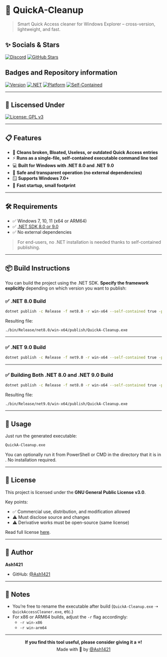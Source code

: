 # 🧹 QuickA-Cleanup

> Smart Quick Access cleaner for Windows Explorer – cross-version, lightweight, and fast.

## ✨ Socials & Stars

[![Discord](https://img.shields.io/badge/Discord-7289DA?style=for-the-badge&logo=discord&logoColor=white)](https://discord.gg/xc4D33wBmA)
[![GitHub Stars](https://img.shields.io/github/stars/Ash1421/QuickA-Cleanup?style=for-the-badge&color=gold)](https://github.com/Ash1421/QuickA-Cleanup)

## Badges and Repository information

[![Version](https://img.shields.io/badge/version-v1.2.1-blue?style=for-the-badge)](https://github.com/Ash1421/QuickA-Cleanup/releases/tag/v1.2.1)
[![.NET](https://img.shields.io/badge/Built%20With-.NET%208/9-512BD4?style=for-the-badge&logo=dotnet)](https://dotnet.microsoft.com/)
[![Platform](https://img.shields.io/badge/Platform-Windows%20Only-blue?style=for-the-badge&logo=windows)](https://learn.microsoft.com/en-us/windows/)
[![Self-Contained](https://img.shields.io/badge/Deployment-Self--Contained-purple?style=for-the-badge)](#-deployment)

---

## 📜 Liscensed Under

[![License: GPL v3](https://img.shields.io/badge/License-GPL%20v3-gold.svg?style=for-the-badge)](https://www.gnu.org/licenses/gpl-3.0)

---

## 📋 Features

- 🧠 **Cleans broken, Bloated, Useless, or outdated Quick Access entries**
- ⚡ **Runs as a single-file, self-contained executable command line tool**
- 💻 **Built for Windows with .NET 8.0 and .NET 9.0**
- 🔐 **Safe and transparent operation (no external dependencies)**
- 🪟 **Supports Windows 7.0+**
- 🚀 **Fast startup, small footprint**

---

## 🛠️ Requirements

- ✅ Windows 7, 10, 11 (x64 or ARM64)
- ✅ [.NET SDK 8.0 or 9.0](https://dotnet.microsoft.com/en-us/download)
- ✅ No external dependencies

> For end-users, no .NET installation is needed thanks to self-contained publishing.

---

## 📦 Build Instructions

You can build the project using the .NET SDK. **Specify the framework explicitly** depending on which version you want to publish:

### ✅ .NET 8.0 Build

```bash
dotnet publish -c Release -f net8.0 -r win-x64 --self-contained true -p:PublishSingleFile=true -p:PublishTrimmed=true
```

Resulting file:

```
./bin/Release/net8.0/win-x64/publish/QuickA-Cleanup.exe
```

---

### ✅ .NET 9.0 Build

```bash
dotnet publish -c Release -f net9.0 -r win-x64 --self-contained true -p:PublishSingleFile=true -p:PublishTrimmed=true
```

---

### ✅ Building Both .NET 8.0 and .NET 9.0 Build

```bash
dotnet publish -c Release -f net8.0 -r win-x64 --self-contained true -p:PublishSingleFile=true -p:PublishTrimmed=true && dotnet publish -c Release -f net9.0 -r win-x64 --self-contained true -p:PublishSingleFile=true -p:PublishTrimmed=true
```

Resulting file:

```
./bin/Release/net9.0/win-x64/publish/QuickA-Cleanup.exe
```

---

## 🚀 Usage

Just run the generated executable:

```bash
QuickA-Cleanup.exe
```

You can optionally run it from PowerShell or CMD in the directory that it is in . No installation required.

---

## 📄 License

This project is licensed under the **GNU General Public License v3.0**.

Key points:

- ✅ Commercial use, distribution, and modification allowed
- ⚠️ Must disclose source and changes
- ⚠️ Derivative works must be open-source (same license)

Read full license [here](https://www.gnu.org/licenses/gpl-3.0).

---

## 👤 Author

**Ash1421**

- GitHub: [@Ash1421](https://github.com/Ash1421)

---

## 📝 Notes

- You’re free to rename the executable after build (`QuickA-Cleanup.exe` ➝ `QuickAccessCleaner.exe`, etc.)
- For x86 or ARM64 builds, adjust the `-r` flag accordingly:
  - `-r win-x86`
  - `-r win-arm64`

---

<div align="center">

**If you find this tool useful, please consider giving it a ⭐!**  
Made with 💜 by [@Ash1421](https://github.com/Ash1421)

</div>
